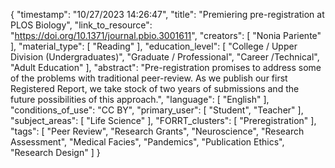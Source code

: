 {
    "timestamp": "10/27/2023 14:26:47",
    "title": "Premiering pre-registration at PLOS Biology",
    "link_to_resource": "https://doi.org/10.1371/journal.pbio.3001611",
    "creators": [
        "Nonia Pariente"
    ],
    "material_type": [
        "Reading"
    ],
    "education_level": [
        "College / Upper Division (Undergraduates)",
        "Graduate / Professional",
        "Career /Technical",
        "Adult Education"
    ],
    "abstract": "Pre-registration promises to address some of the problems with traditional peer-review. As we publish our first Registered Report, we take stock of two years of submissions and the future possibilities of this approach.",
    "language": [
        "English"
    ],
    "conditions_of_use": "CC BY",
    "primary_user": [
        "Student",
        "Teacher"
    ],
    "subject_areas": [
        "Life Science"
    ],
    "FORRT_clusters": [
        "Preregistration"
    ],
    "tags": [
        "Peer Review",
        "Research Grants",
        "Neuroscience",
        "Research Assessment",
        "Medical Facies",
        "Pandemics",
        "Publication Ethics",
        "Research Design"
    ]
}